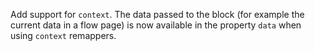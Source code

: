 Add support for `context`. The data passed to the block (for example the current data in a flow
page) is now available in the property `data` when using `context` remappers.
